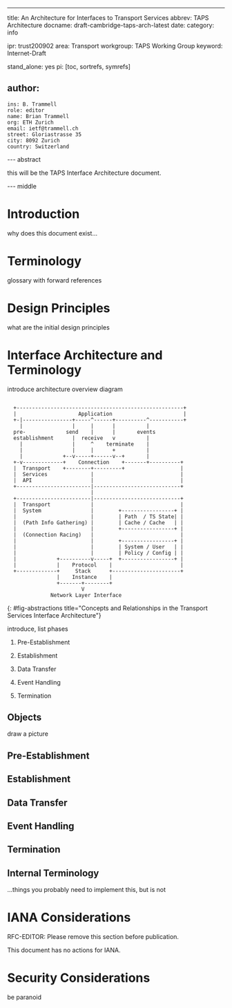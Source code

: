 ---
title: An Architecture for Interfaces to Transport Services
abbrev: TAPS Architecture
docname: draft-cambridge-taps-arch-latest
date:
category: info

ipr: trust200902
area: Transport
workgroup: TAPS Working Group
keyword: Internet-Draft

stand_alone: yes
pi: [toc, sortrefs, symrefs]

author:
  -
    ins: B. Trammell
    role: editor
    name: Brian Trammell
    org: ETH Zurich
    email: ietf@trammell.ch
    street: Gloriastrasse 35
    city: 8092 Zurich
    country: Switzerland


--- abstract

this will be the TAPS Interface Architecture document.

--- middle

# Introduction

why does this document exist...

# Terminology

glossary with forward references

# Design Principles

what are the initial design principles

# Interface Architecture and Terminology

introduce architecture overview diagram

~~~~~~~~~~

  +------------------------------------------------------+
  |                    Application                       |
  +-|----------------+-----^------+----------^-----------+
    |                |     |      |          |
  pre-             send    |      |       events
  establishment      |  receive   v          |
    |                |     ^    terminate    |
    |                |     |      +          |
    |             +--v-----+------v--+       |
  +-v-------------+    Connection    +-------+----------+
  |  Transport    +--------+---------+                  |
  |  Services              |                            |
  |  API                   |                            |
  +------------------------|----------------------------+
                           |
  +------------------------|----------------------------+
  |  Transport             |                            |
  |  System                |        +-----------------+ |
  |                        |        | Path  / TS State| |
  |  (Path Info Gathering) |        | Cache / Cache   | |
  |                        |        +-----------------+ |
  |  (Connection Racing)   |                            |
  |                        |        +-----------------+ |
  |                        |        | System / User   | |
  |                        |        | Policy / Config | |
  |             +----------v-----+  +-----------------+ |
  |             |    Protocol    |                      |
  +-------------+     Stack      +----------------------+
                |    Instance    |
                +-------+--------+
                        V
              Network Layer Interface
~~~~~~~~~~
{: #fig-abstractions title="Concepts and Relationships in the Transport Services Interface Architecture"}

introduce, list phases

1. Pre-Establishment

2. Establishment

3. Data Transfer

4. Event Handling

5. Termination

## Objects

draw a picture

## Pre-Establishment

## Establishment

## Data Transfer

## Event Handling

## Termination

## Internal Terminology

...things you probably need to implement this, but is not

# IANA Considerations

RFC-EDITOR: Please remove this section before publication.

This document has no actions for IANA.

# Security Considerations

be paranoid
